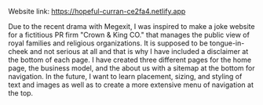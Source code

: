 Website link: https://hopeful-curran-ce2fa4.netlify.app 


Due to the recent drama with Megexit, I was inspired to make a joke website for a fictitious PR firm "Crown & King CO." that manages the public view of royal families and religious organizations. It is supposed to be tongue-in-cheek and not serious at all and that is why I have included a disclaimer at the bottom of each page.
I have created three different pages for the home page, the business model, and the about us with a sitemap at the bottom for navigation. 
In the future, I want to learn placement, sizing, and styling of text and images as well as to create a more extensive menu of navigation at the top.